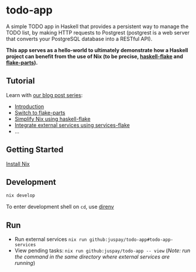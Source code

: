 # todo-app

A simple TODO app in Haskell that provides a persistent way to manage the TODO list, by making HTTP requests to Postgrest (postgrest is a web server that converts your PostgreSQL database into a RESTful API).


**This app serves as a hello-world to ultimately demonstrate how a Haskell project can benefit from the use of Nix (to be precise, [haskell-flake] and [flake-parts]).**

[haskell-flake]: https://community.flake.parts/haskell-flake
[flake-parts]: https://flake.parts

## Tutorial

Learn with [our blog post series](https://nixos.asia/en/nixify-haskell):

- [Introduction](https://nixos.asia/en/nixify-haskell-nixpkgs)
- [Switch to flake-parts](https://nixos.asia/en/nixify-haskell-parts)
- [Simplify Nix using haskell-flake](https://nixos.asia/en/nixify-haskell-flake)
- [Integrate external services using services-flake](https://nixos.asia/en/nixify-services-flake)
- ...

## Getting Started

[Install Nix](https://nixos.asia/en/install)

## Development

```sh
nix develop
```
To enter development shell on `cd`, use [direnv](https://nixos.asia/en/direnv)

## Run

- Run external services `nix run github:juspay/todo-app#todo-app-services`
- View pending tasks: `nix run github:juspay/todo-app -- view` (*Note: run the command in the same directory where external services are running*)
